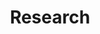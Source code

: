 ---
title: Research
summary: Research projects of the VIBE Lab at the CVR, University of Glasgow
type: landing

sections:

  - block: markdown
    content:
      title: Research
      subtitle: '<br>Emerging infectious diseases still pose serious threats to global health, exemplified by the COVID-19 pandemic (SARS-CoV-2) as well as Zaire ebolavirus, Zika virus, and numerous others over the last twenty years. Our research mission is to use new data, methods, and computational technologies to better understand how RNA viruses ''host shift'' (i.e., infect and cause disease within a new host species) with a view to anticipating future pandemic risks. 

	  We use a broad range of methodologies (e.g., biostatistics, artificial intelligence, natural language processing) and model a broad diversity of animal RNA viruses, though our research is driven by consistent key questions around dynamics of viruses in their...'
    design:
      background:
        color: '#E3EBDF'
      spacing:
        padding: ['20px', '0', '20px', '0']	  
  - block: collection
    content:
      title: ...ecological contexts
      subtitle:
      text: <span></span>![Image](ecology_fig.png)<span style="font-size:1em;">If we are to anticipate future human disease outbreaks, we need to better understand dynamics in wild hosts and the environments in which we interact with them. We are interested in modelling diversity of animal hosts and changes to landscapes influence cross-species transmission and emergence in humans, including global distributions of bat-borne viruses and the ecological shifts associated with the 2021 outbreak of highly pathogenic avian influenza.</span><br><br><span style="font-size:0.95em;">**Collaborators:** *Dr Sarah Hayes, Prof. Christl Donnelly (University of Oxford); Prof. Matthew Baylis (University of Liverpool)*</span><br><br>
      count: 3
      filters:
        author: ''
        category: 'Ecology'
        exclude_featured: false
        publication_type: ''
        tag: ''
      offset: 0
      order: desc
      page_type: publication
    design:
      background:
        color: '#FFFFFF'
      spacing:
        padding: ['30px', '0', '30px', '0']
      view: list
      columns: '2'  
      image:
        filename: ecology_fig.png

  - block: collection
    content:
      title: ...evolutionary dynamics
      subtitle:
      text: <span></span>![Image](evo_fig.png)<span style="font-size:1em;">Evolutionary adaptation is the driving force underlying host range of a virus. A core theme of our research is understanding how ability to infect specific hosts and tissues can be characterised directly from genome sequences by training artificial intelligence approaches on genomic and proteomic traits (''genotype-to-phenotype'') - and how these traits evolve over time.  We are also interested in whether evolutionary models can highlight viruses likely to be transmissible or virulent in human populations. Being at the intersection of evolution and computer science, our work often necessitates development of new computational methods for viral sequence data.</span><br><br><span style="font-size:0.95em;">**Collaborators:** *Dr Jan Gogarten, Dr Sebastien Calvignac-Spencer (Helmholtz Institute for One Health); Dr Lu Lu (Roslin Institute, University of Edinburgh)*</span><br><br>
      count: 3
      filters:
        author: ''
        category: 'Evolution'
        exclude_featured: false
        publication_type: ''
        tag: ''
      offset: 0
      order: desc
      page_type: publication
    design:
      background:
        color: '#E3EBDF'
      spacing:
        padding: ['30px', '0', '30px', '0']
      view: list
      columns: '2'	    

  - block: collection
    content:
      title: ...public health impact
      subtitle:
      text: <span></span>![Image](pubhealth_fig.png)<span style="font-size:1em;">Although human populations are continuously exposed to novel viruses, few emerge successfully to cause significant outbreaks. Through collaborations, we are exploring how genomic and machine learning methodologies can improve predicted impact of emerging viruses on public health. This includes modelling chance of discovering new viruses, dynamics of transmissibility within populations, and outbreak characteristics.</span><br><br><span style="font-size:0.95em;">**Collaborators:** *Dr Dan Hungerford, Prof. Iain Buchan (University of Liverpool); Dr Jasmina Panovska-Griffiths (University of Oxford)*</span><br><br>
      count: 3
      filters:
        author: ''
        category: 'Public Health'
        exclude_featured: false
        publication_type: ''
        tag: ''
      offset: 0
      order: desc
      page_type: publication
    design:
      background:
        color: '#FFFFFF'
      spacing:
        padding: ['30px', '0', '30px', '0']
      view: list
      columns: '2'	  

  - block: collection
    content:
      title: ...systematic data gaps
      subtitle: and modern solutions
      text: <span></span>![Image](data_fig.png)<span style="font-size:1em;">Our collective scientific knowledge of how viruses interact with their hosts is vast, although systematic data gaps exist. Our group is dedicated to understanding these gaps through statistical analysis and resolving them with modern computational tools. A primary focus of our current research is text mining to unlock the huge volume of information on host-parasite relationships in scientific literature. We are exploring natural language processing and large language model methods to generate usable data resources describing viral interactions with hosts, tissues, proteins, and more.</span><br><br><span style="font-size:0.95em;">**Collaborators:** *Dr Maxwell Farrell (University of Glasgow); Dr Rory Gibb (UCL)*</span><br><br>
      count: 3
      filters:
        author: ''
        category: 'Data'
        exclude_featured: false
        publication_type: ''
        tag: ''
      offset: 0
      order: desc
      page_type: publication
    design:
      background:
        color: '#E3EBDF'
      spacing:
        padding: ['30px', '0', '30px', '0']
      view: list
      columns: '2'	    	  

  - block: markdown
    content:
      title: 'Some of our active research partnerships:'
    design:
      background:
        color: '#FFFFFF'

  - block: slider
    headless: true
    content:
      slides:
      - title: 
        background:
          image:
            size: contain
            filename: partners/sbovhm.jpg
          position: center
          color: '#E3EBDF'
      - title: 
        background:
          image:
            size: contain
            filename: partners/uol_tpi.jpg
          position: center
          color: '#E3EBDF'          
      - title: 
        background:
          image:
            size: contain
            filename: partners/hioh.jpg
          position: center
          color: '#E3EBDF'  
      - title: 
        background:
          image:
            size: contain
            filename: partners/ukhsa.jpg
          position: center
          color: '#E3EBDF'            
      - title: 
        background:
          image:
            size: contain
            filename: partners/uoo.png
          position: center
          color: '#E3EBDF' 
      - title: 
        background:
          image:
            size: contain
            filename: partners/roslin.jpg
          position: center
          color: '#E3EBDF'    
    design:
      background:
        color: '#FFFFFF'
      slide_height: '300px'
      is_fullscreen: false
      # Automatically transition through slides?
      loop: true
      # Duration of transition between slides (in ms)
      interval: 5500
---